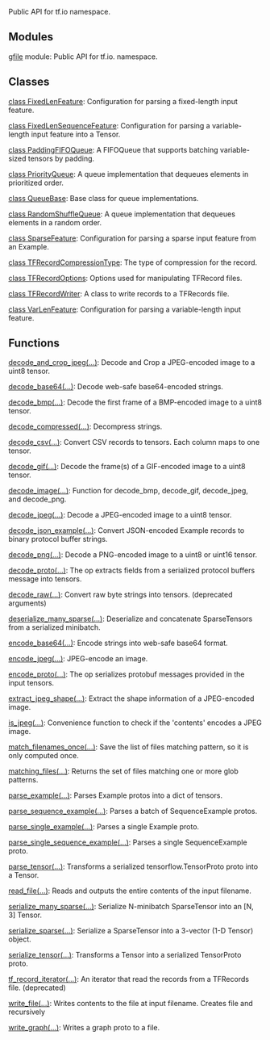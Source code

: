 
Public API for tf.io namespace.
## Modules
[gfile](https://www.tensorflow.org/api_docs/python/tf/compat/v1/io/gfile) module: Public API for tf.io. namespace.

## Classes
[class FixedLenFeature](https://www.tensorflow.org/api_docs/python/tf/io/FixedLenFeature): Configuration for parsing a fixed-length input feature.

[class FixedLenSequenceFeature](https://www.tensorflow.org/api_docs/python/tf/io/FixedLenSequenceFeature): Configuration for parsing a variable-length input feature into a Tensor.

[class PaddingFIFOQueue](https://www.tensorflow.org/api_docs/python/tf/queue/PaddingFIFOQueue): A FIFOQueue that supports batching variable-sized tensors by padding.

[class PriorityQueue](https://www.tensorflow.org/api_docs/python/tf/queue/PriorityQueue): A queue implementation that dequeues elements in prioritized order.

[class QueueBase](https://www.tensorflow.org/api_docs/python/tf/queue/QueueBase): Base class for queue implementations.

[class RandomShuffleQueue](https://www.tensorflow.org/api_docs/python/tf/queue/RandomShuffleQueue): A queue implementation that dequeues elements in a random order.

[class SparseFeature](https://www.tensorflow.org/api_docs/python/tf/io/SparseFeature): Configuration for parsing a sparse input feature from an Example.

[class TFRecordCompressionType](https://www.tensorflow.org/api_docs/python/tf/compat/v1/io/TFRecordCompressionType): The type of compression for the record.

[class TFRecordOptions](https://www.tensorflow.org/api_docs/python/tf/io/TFRecordOptions): Options used for manipulating TFRecord files.

[class TFRecordWriter](https://www.tensorflow.org/api_docs/python/tf/io/TFRecordWriter): A class to write records to a TFRecords file.

[class VarLenFeature](https://www.tensorflow.org/api_docs/python/tf/io/VarLenFeature): Configuration for parsing a variable-length input feature.

## Functions
[decode_and_crop_jpeg(...)](https://www.tensorflow.org/api_docs/python/tf/io/decode_and_crop_jpeg): Decode and Crop a JPEG-encoded image to a uint8 tensor.

[decode_base64(...)](https://www.tensorflow.org/api_docs/python/tf/io/decode_base64): Decode web-safe base64-encoded strings.

[decode_bmp(...)](https://www.tensorflow.org/api_docs/python/tf/io/decode_bmp): Decode the first frame of a BMP-encoded image to a uint8 tensor.

[decode_compressed(...)](https://www.tensorflow.org/api_docs/python/tf/io/decode_compressed): Decompress strings.

[decode_csv(...)](https://www.tensorflow.org/api_docs/python/tf/compat/v1/decode_csv): Convert CSV records to tensors. Each column maps to one tensor.

[decode_gif(...)](https://www.tensorflow.org/api_docs/python/tf/io/decode_gif): Decode the frame(s) of a GIF-encoded image to a uint8 tensor.

[decode_image(...)](https://www.tensorflow.org/api_docs/python/tf/io/decode_image): Function for decode_bmp, decode_gif, decode_jpeg, and decode_png.

[decode_jpeg(...)](https://www.tensorflow.org/api_docs/python/tf/io/decode_jpeg): Decode a JPEG-encoded image to a uint8 tensor.

[decode_json_example(...)](https://www.tensorflow.org/api_docs/python/tf/io/decode_json_example): Convert JSON-encoded Example records to binary protocol buffer strings.

[decode_png(...)](https://www.tensorflow.org/api_docs/python/tf/io/decode_png): Decode a PNG-encoded image to a uint8 or uint16 tensor.

[decode_proto(...)](https://www.tensorflow.org/api_docs/python/tf/io/decode_proto): The op extracts fields from a serialized protocol buffers message into tensors.

[decode_raw(...)](https://www.tensorflow.org/api_docs/python/tf/compat/v1/decode_raw): Convert raw byte strings into tensors. (deprecated arguments)

[deserialize_many_sparse(...)](https://www.tensorflow.org/api_docs/python/tf/io/deserialize_many_sparse): Deserialize and concatenate SparseTensors from a serialized minibatch.

[encode_base64(...)](https://www.tensorflow.org/api_docs/python/tf/io/encode_base64): Encode strings into web-safe base64 format.

[encode_jpeg(...)](https://www.tensorflow.org/api_docs/python/tf/io/encode_jpeg): JPEG-encode an image.

[encode_proto(...)](https://www.tensorflow.org/api_docs/python/tf/io/encode_proto): The op serializes protobuf messages provided in the input tensors.

[extract_jpeg_shape(...)](https://www.tensorflow.org/api_docs/python/tf/io/extract_jpeg_shape): Extract the shape information of a JPEG-encoded image.

[is_jpeg(...)](https://www.tensorflow.org/api_docs/python/tf/io/is_jpeg): Convenience function to check if the 'contents' encodes a JPEG image.

[match_filenames_once(...)](https://www.tensorflow.org/api_docs/python/tf/io/match_filenames_once): Save the list of files matching pattern, so it is only computed once.

[matching_files(...)](https://www.tensorflow.org/api_docs/python/tf/io/matching_files): Returns the set of files matching one or more glob patterns.

[parse_example(...)](https://www.tensorflow.org/api_docs/python/tf/compat/v1/parse_example): Parses Example protos into a dict of tensors.

[parse_sequence_example(...)](https://www.tensorflow.org/api_docs/python/tf/io/parse_sequence_example): Parses a batch of SequenceExample protos.

[parse_single_example(...)](https://www.tensorflow.org/api_docs/python/tf/compat/v1/parse_single_example): Parses a single Example proto.

[parse_single_sequence_example(...)](https://www.tensorflow.org/api_docs/python/tf/io/parse_single_sequence_example): Parses a single SequenceExample proto.

[parse_tensor(...)](https://www.tensorflow.org/api_docs/python/tf/io/parse_tensor): Transforms a serialized tensorflow.TensorProto proto into a Tensor.

[read_file(...)](https://www.tensorflow.org/api_docs/python/tf/io/read_file): Reads and outputs the entire contents of the input filename.

[serialize_many_sparse(...)](https://www.tensorflow.org/api_docs/python/tf/compat/v1/serialize_many_sparse): Serialize N-minibatch SparseTensor into an [N, 3] Tensor.

[serialize_sparse(...)](https://www.tensorflow.org/api_docs/python/tf/compat/v1/serialize_sparse): Serialize a SparseTensor into a 3-vector (1-D Tensor) object.

[serialize_tensor(...)](https://www.tensorflow.org/api_docs/python/tf/io/serialize_tensor): Transforms a Tensor into a serialized TensorProto proto.

[tf_record_iterator(...)](https://www.tensorflow.org/api_docs/python/tf/compat/v1/io/tf_record_iterator): An iterator that read the records from a TFRecords file. (deprecated)

[write_file(...)](https://www.tensorflow.org/api_docs/python/tf/io/write_file): Writes contents to the file at input filename. Creates file and recursively

[write_graph(...)](https://www.tensorflow.org/api_docs/python/tf/io/write_graph): Writes a graph proto to a file.

